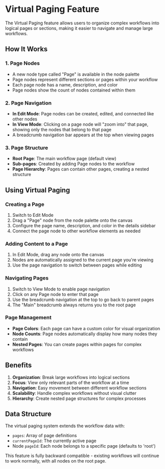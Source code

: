# Virtual Paging Feature

The Virtual Paging feature allows users to organize complex workflows into logical pages or sections, making it easier to navigate and manage large workflows.

## How It Works

### 1. Page Nodes
- A new node type called "Page" is available in the node palette
- Page nodes represent different sections or pages within your workflow
- Each page node has a name, description, and color
- Page nodes show the count of nodes contained within them

### 2. Page Navigation
- **In Edit Mode**: Page nodes can be created, edited, and connected like other nodes
- **In View Mode**: Clicking on a page node will "zoom into" that page, showing only the nodes that belong to that page
- A breadcrumb navigation bar appears at the top when viewing pages

### 3. Page Structure
- **Root Page**: The main workflow page (default view)
- **Sub-pages**: Created by adding Page nodes to the workflow
- **Page Hierarchy**: Pages can contain other pages, creating a nested structure

## Using Virtual Paging

### Creating a Page
1. Switch to Edit Mode
2. Drag a "Page" node from the node palette onto the canvas
3. Configure the page name, description, and color in the details sidebar
4. Connect the page node to other workflow elements as needed

### Adding Content to a Page
1. In Edit Mode, drag any node onto the canvas
2. Nodes are automatically assigned to the current page you're viewing
3. Use the page navigation to switch between pages while editing

### Navigating Pages
1. Switch to View Mode to enable page navigation
2. Click on any Page node to enter that page
3. Use the breadcrumb navigation at the top to go back to parent pages
4. The "Main" breadcrumb always returns you to the root page

### Page Management
- **Page Colors**: Each page can have a custom color for visual organization
- **Node Counts**: Page nodes automatically display how many nodes they contain
- **Nested Pages**: You can create pages within pages for complex workflows

## Benefits

1. **Organization**: Break large workflows into logical sections
2. **Focus**: View only relevant parts of the workflow at a time
3. **Navigation**: Easy movement between different workflow sections
4. **Scalability**: Handle complex workflows without visual clutter
5. **Hierarchy**: Create nested page structures for complex processes

## Data Structure

The virtual paging system extends the workflow data with:
- `pages`: Array of page definitions
- `currentPageId`: The currently active page
- Node `pageId`: Each node belongs to a specific page (defaults to 'root')

This feature is fully backward compatible - existing workflows will continue to work normally, with all nodes on the root page.